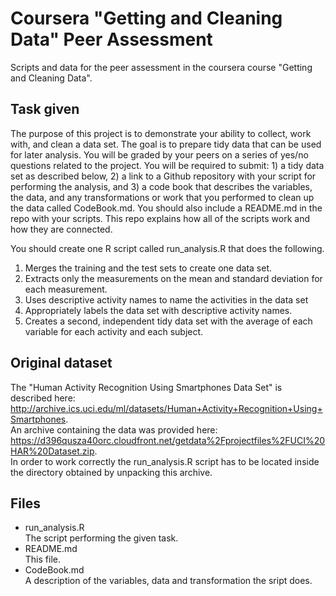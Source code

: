 Coursera "Getting and Cleaning Data" Peer Assessment
====================================================

Scripts and data for the peer assessment in the coursera course "Getting and Cleaning Data".

Task given
----------
The purpose of this project is to demonstrate your ability to collect, work with, and clean a data set. The goal is to prepare tidy data that can be used for later analysis. You will be graded by your peers on a series of yes/no questions related to the project. You will be required to submit: 1) a tidy data set as described below, 2) a link to a Github repository with your script for performing the analysis, and 3) a code book that describes the variables, the data, and any transformations or work that you performed to clean up the data called CodeBook.md. You should also include a README.md in the repo with your scripts. This repo explains how all of the scripts work and how they are connected.

You should create one R script called run_analysis.R that does the following.  
1. Merges the training and the test sets to create one data set.  
2. Extracts only the measurements on the mean and standard deviation for each measurement.  
3. Uses descriptive activity names to name the activities in the data set  
4. Appropriately labels the data set with descriptive activity names.  
5. Creates a second, independent tidy data set with the average of each variable for each activity and each subject.

Original dataset
----------------
The "Human Activity Recognition Using Smartphones Data Set" is described here:  
<http://archive.ics.uci.edu/ml/datasets/Human+Activity+Recognition+Using+Smartphones>.  
An archive containing the data was provided here:  
<https://d396qusza40orc.cloudfront.net/getdata%2Fprojectfiles%2FUCI%20HAR%20Dataset.zip>.  
In order to work correctly the run_analysis.R script has to be located inside the directory obtained by unpacking this archive.



Files
-----
  - run_analysis.R  
    The script performing the given task.
  - README.md  
    This file.
  - CodeBook.md  
    A description of the variables, data and transformation the sript does.


